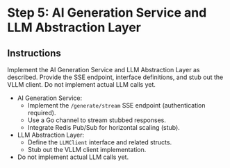 # Step 5: AI Generation Service and LLM Abstraction Layer

## Instructions

Implement the AI Generation Service and LLM Abstraction Layer as described. Provide the SSE endpoint, interface definitions, and stub out the VLLM client. Do not implement actual LLM calls yet.

- AI Generation Service:
  - Implement the `/generate/stream` SSE endpoint (authentication required).
  - Use a Go channel to stream stubbed responses.
  - Integrate Redis Pub/Sub for horizontal scaling (stub).
- LLM Abstraction Layer:
  - Define the `LLMClient` interface and related structs.
  - Stub out the VLLM client implementation.
- Do not implement actual LLM calls yet.
